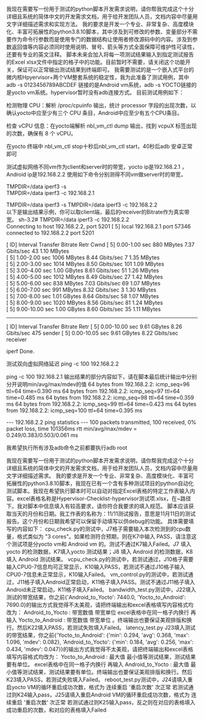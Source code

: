 我现在需要写一份用于测试的python脚本开发需求说明，请你帮我完成这个十分详细且系统的简体中文的开发需求文档，用于给开发团队人员，文档内容中尽量用文字详细描述需求和实现方法。
我的要求是开发一个专业、非常复杂、高度模块化、丰富可拓展性的python3.8.10脚本，其中涉及到可修改的参数、变量部分不需要作为命令行参数而是使用专门的数据结构让使用者修改源码中的内容。涉及到参数返回值等内容必须同时使用说明、冒号、箭头等方式全面保障可维护性可读性，还要有专业的英文注释。
脚本未来会加入将每一项测试结果输入到指定测试报告的Excel xlsx文件中指定的格子中的功能。目前暂时不需要，请关闭这个功能开关，保证可以正常输出测试结果到终端即可。
我需要测试的是一个嵌入式平台的微内核Hpyervisor+两个VM整套系统的稳定性，我为此准备了测试用例，其中adb -s 0123456789ABCDEF 链接的是Android vm系统，adb -s YOCTO链接的是yocto vm系统。hypervisor暂时没有adb连接方式。
目前测试用例如下：


检测物理 CPU：解析 /proc/cpuinfo 输出，统计 processor 字段的出现次数，以确认yocto中应至少有三个 CPU 条目，Android中应至少有五个CPU条目。

检查 vCPU 信息：在yocto端解析 nbl_vm_ctl dump 输出，找到 vcpuX 标签出现的次数，确保有 8 个 vCPU。

在yocto 终端中 nbl_vm_ctl stop十秒后nbl_vm_ctl start，40秒后adb 安卓正常即可

测试虚拟网络不同vm作为client和server时的带宽，yocto ip是192.168.2.1 ，Android ip是192.168.2.2
使用如下命令分别测得不同vm做server时的带宽，


TMPDIR=/data  iperf3 -s  
TMPDIR=/data iperf3 -c 192.168.2.1   

TMPDIR=/data  iperf3 -s 
TMPDIR=/data iperf3 -c 192.168.2.2  
以下是输出结果示例，你可以取client端，最后的receiver的Bitrate作为真实带宽。
sh-3.2# TMPDIR=/data iperf3 -c 192.168.2.2  
Connecting to host 192.168.2.2, port 5201
[  5] local 192.168.2.1 port 57346 connected to 192.168.2.2 port 5201

[ ID] Interval           Transfer     Bitrate         Retr  Cwnd
[  5]   0.00-1.00   sec   880 MBytes  7.37 Gbits/sec   43   1.10 MBytes       
[  5]   1.00-2.00   sec  1006 MBytes  8.44 Gbits/sec    7   1.35 MBytes       
[  5]   2.00-3.00   sec  1014 MBytes  8.50 Gbits/sec  101   1.09 MBytes       
[  5]   3.00-4.00   sec  1.00 GBytes  8.61 Gbits/sec   51   1.26 MBytes       
[  5]   4.00-5.00   sec  1012 MBytes  8.49 Gbits/sec   27   1.42 MBytes       
[  5]   5.00-6.00   sec   838 MBytes  7.03 Gbits/sec   69   1.07 MBytes       
[  5]   6.00-7.00   sec   991 MBytes  8.32 Gbits/sec    3   1.30 MBytes       
[  5]   7.00-8.00   sec  1.01 GBytes  8.64 Gbits/sec   58   1.07 MBytes       
[  5]   8.00-9.00   sec  1020 MBytes  8.56 Gbits/sec   81   1.24 MBytes       
[  5]   9.00-10.00  sec  1.00 GBytes  8.60 Gbits/sec   35   1.11 MBytes       
- - - - - - - - - - - - - - - - - - - - - - - - -
[ ID] Interval           Transfer     Bitrate         Retr
[  5]   0.00-10.00  sec  9.61 GBytes  8.26 Gbits/sec  475             sender
[  5]   0.00-10.05  sec  9.61 GBytes  8.22 Gbits/sec                  receiver

iperf Done.

测试双向虚拟网络延迟
ping -c 100 192.168.2.2

ping -c 100 192.168.2.1
输出结果的部分内容如下，请在脚本最后统计输出中分别分开说明min/avg/max/mdev的值
64 bytes from 192.168.2.2: icmp_seq=96 ttl=64 time=0.390 ms
64 bytes from 192.168.2.2: icmp_seq=97 ttl=64 time=0.485 ms
64 bytes from 192.168.2.2: icmp_seq=98 ttl=64 time=0.359 ms
64 bytes from 192.168.2.2: icmp_seq=99 ttl=64 time=0.423 ms
64 bytes from 192.168.2.2: icmp_seq=100 ttl=64 time=0.395 ms

--- 192.168.2.2 ping statistics ---
100 packets transmitted, 100 received, 0% packet loss, time 101356ms
rtt min/avg/max/mdev = 0.249/0.383/0.503/0.061 ms


我希望执行所有涉及adb命令之前都要执行adb root


我现在需要写一份用于测试的python脚本开发需求说明，请你帮我完成这个十分详细且系统的简体中文的开发需求文档，用于给开发团队人员，文档内容中尽量用文字详细描述需求。
我的要求是开发一个专业、非常复杂、高度模块化、丰富可拓展性的python3.8.10脚本，我现在已有一个含有多种测试项目的python自动化测试脚本。我现在希望执行脚本时可以自动对指定Excel表格的特定工作表输入内容。excel表格名称是Hypervisor-Checklist-hypervisor测试项.xlsx，在~路径下。我对脚本中信息填入有较高要求，请你符合我要求的填入规范。
脚本应该获取当天的月份和日期。我工作表的名称为：11/11测试报告，意思是11月11日的测试报告。这个月份和日期我希望可以保留手动填写以供debug的功能。
具体需要填写的内容如下：
cpu_check.py的测试中，J7格子需要输入本次检测到的cpu数量，格式类似为 "3 cores"。如果检测符合预期，则在K7中输入 PASS，请注意这个测试项是分yocto vm和 Android vm 的。测试不通过K7输入Failed。J7 填入 yocto 的检测数据，K7填入yocto 测试结果；J8 填入 Android 的检测数据，K8填入 Android 测试结果。
vcpu_check.py的测试中，若测试通过，J10格子需要输入CPU0-7信息均可正常显示，K10输入PASS，若测试不通过J10格子输入CPU0-7信息未正常显示，K10输入Failed。
vm_control.py的测试中，若测试通过，J11格子填入Android正常启动，K11格子填入PASS。测试不通过J11格子填入Android未正常启动，K11格子填入Failed。
bandwidth_test.py测试中，J22填入测试的带宽结果，你之前{'Android_to_Yocto': 7440.0, 'Yocto_to_Android': 7690.0}的输出方式我觉得不太美观，请把终端输出和excel表格填写内容格式均改为： Android_to_Yocto : 带宽数值 带宽单位 excel表格中在同一格子内换行 再输入 Yocto_to_Android : 带宽数值 带宽单位 。终端输出也要保证美观排版和换行。然后K22填入PASS，若测试失败填入Failed。
latency_test.py J23填入测试的带宽结果，你之前{'Yocto_to_Android': {'min': 0.294, 'avg': 0.368, 'max': 1.096, 'mdev': 0.082}, 'Android_to_Yocto': {'min': 0.184, 'avg': 0.256, 'max': 0.434, 'mdev': 0.047}}的输出方式我觉得不太美观，请把终端输出和excel表格填写内容格式均改为： Yocto_to_Android : 最大值 最小值等测试结果，测试结果要有单位。 excel表格中在同一格子内换行 再输入 Android_to_Yocto : 最大值 最小值等测试结果，测试结果要有单位。终端输出也要保证美观排版和换行。然后K23填入PASS，若测试失败填入Failed。
reboot_test.py测试中，J24请填入重启yocto VM的循环重启成功次数，格式为  连续重启 '重启次数' 次正常 若测试通过则K24输入pass，J25请填入重启Android VM的循环重启成功次数，格式为  连续重启 '重启次数' 次正常 若测试通过则K25输入pass，反之则在对应的表格填入成功重启的次数，和对应的表格填入Failed